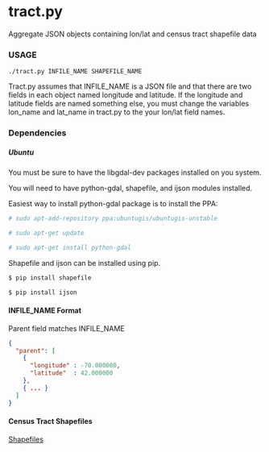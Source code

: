 # tract.py

Aggregate JSON objects containing lon/lat and census tract shapefile data

### USAGE
```
./tract.py INFILE_NAME SHAPEFILE_NAME
```
Tract.py assumes that INFILE_NAME is a JSON file and that there are two fields in each object named longitude and latitude. If the longitude and latitude fields are named something else, you must change the variables lon_name and lat_name in tract.py to the your lon/lat field names. 

### Dependencies

##### Ubuntu
You must be sure to have the libgdal-dev packages installed on you system.

You will need to have python-gdal, shapefile, and ijson modules installed.

Easiest way to install python-gdal package is to install the PPA:
``` bash
# sudo apt-add-repository ppa:ubuntugis/ubuntugis-unstable

# sudo apt-get update

# sudo apt-get install python-gdal
```
Shapefile and ijson can be installed using pip.
``` bash
$ pip install shapefile

$ pip install ijson
```

#### INFILE_NAME Format
Parent field matches INFILE_NAME
```json
{
  "parent": [
    {
      "longitude" : -70.000000,
      "latitude"  : 42.000000
    },
    { ... }
  ]
}
```

#### Census Tract Shapefiles
[Shapefiles](https://www.census.gov/cgi-bin/geo/shapefiles2010/main)

